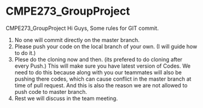 # CMPE273_GroupProject
CMPE273_GroupProject
Hi Guys,
Some rules for GIT commit.
1) No one will commit directly on the master branch.
2) Please push your code on the local branch of your own. (I will guide how to do it.)
3) Plese do the cloning now and then. (its prefered to do cloning after every Push.) This will make sure you have latest version of Codes. We need to do this because along with you our teammates will also be pushing there codes, which can cause conflict in the master branch at time of pull request. And this is also the reason we are not allowed to push code to master branch.
4) Rest we will discuss in the team meeting.
